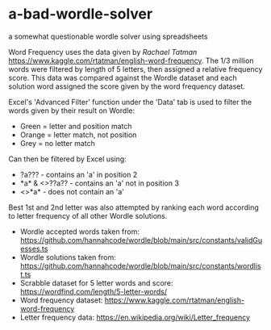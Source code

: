 # a-bad-wordle-solver
a somewhat questionable wordle solver using spreadsheets


Word Frequency uses the data given by _Rachael Tatman_ https://www.kaggle.com/rtatman/english-word-frequency. The 1/3 million words were filtered by length of 5 letters, then assigned a relative frequency score. This data was compared against the Wordle dataset and each solution word assigned the score given by the word frequency dataset.

Excel's 'Advanced Filter' function under the 'Data' tab is used to filter the words given by their result on Wordle:
* Green = letter and position match
* Orange = letter match, not position
* Grey = no letter match

Can then be filtered by Excel using:
* ?a??? - contains an 'a' in position 2
* \*a\* & <>??a?? - contains an 'a' not in position 3
* <>\*a\* - does not contain an 'a'


Best 1st and 2nd letter was also attempted by ranking each word according to letter frequency of all other Wordle solutions.


* Wordle accepted words taken from: 
https://github.com/hannahcode/wordle/blob/main/src/constants/validGuesses.ts
* Wordle solutions taken from: 
https://github.com/hannahcode/wordle/blob/main/src/constants/wordlist.ts
* Scrabble dataset for 5 letter words and score: 
https://wordfind.com/length/5-letter-words/
* Word frequency dataset: 
https://www.kaggle.com/rtatman/english-word-frequency
* Letter frequency data: 
https://en.wikipedia.org/wiki/Letter_frequency

